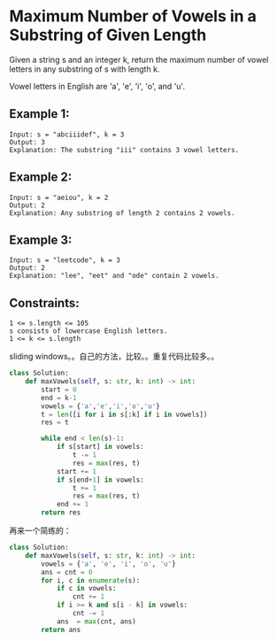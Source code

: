 # Maximum Number of Vowels in a Substring of Given Length

Given a string s and an integer k, return the maximum number of vowel letters in any substring of s with length k.

Vowel letters in English are 'a', 'e', 'i', 'o', and 'u'.

 

## Example 1:
```
Input: s = "abciiidef", k = 3
Output: 3
Explanation: The substring "iii" contains 3 vowel letters.
```
## Example 2:
```
Input: s = "aeiou", k = 2
Output: 2
Explanation: Any substring of length 2 contains 2 vowels.
```
## Example 3:
```
Input: s = "leetcode", k = 3
Output: 2
Explanation: "lee", "eet" and "ode" contain 2 vowels.
```

## Constraints:
```
1 <= s.length <= 105
s consists of lowercase English letters.
1 <= k <= s.length
```
sliding windows。。自己的方法，比较。。重复代码比较多。。


```python
class Solution:
    def maxVowels(self, s: str, k: int) -> int:
        start = 0
        end = k-1
        vowels = {'a','e','i','o','u'}
        t = len([i for i in s[:k] if i in vowels])        
        res = t

        while end < len(s)-1:
            if s[start] in vowels:
                t -= 1
                res = max(res, t)
            start += 1
            if s[end+1] in vowels:
                t += 1
                res = max(res, t)
            end += 1
        return res
```

再来一个简练的：

```python
class Solution:
    def maxVowels(self, s: str, k: int) -> int:
        vowels = {'a', 'e', 'i', 'o', 'u'}
        ans = cnt = 0
        for i, c in enumerate(s):
            if c in vowels:
                cnt += 1
            if i >= k and s[i - k] in vowels:
                cnt -= 1
            ans  = max(cnt, ans)
        return ans  
```

